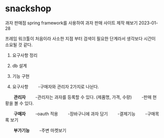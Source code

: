 # snackshop
과자 판매점
spring framework를 사용하여 과자 판매 사이트 제작 해보기 2023-01-28

프레임 워크툴이 처음이라 사소한 지점 부터 검색이 필요한 단계라서 생각보다 시간이 소요될 것 같다. 
1. 요구사항 정리
2. db 설계
3. 기능 구현
  


1. 요구사항
　　-구매자와 관리자 2가지로 나뉜다.
  
  
　　**관리자**
　　-관리자는 과자를 등록할 수 있다. (제품명, 가격, 수량)
　　-판매 현황을 볼 수 있다.
  
  
　　**구매자**
　　-oauth 적용
　　-장바구니에 과자 담기
　　-결제기능
　　-구매목록 보기
  

　　**부가기능**
　　-주변 마켓보기
  
